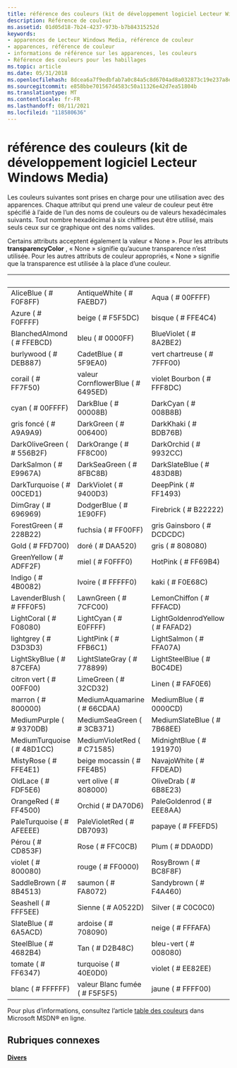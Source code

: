 ```yaml
---
title: référence des couleurs (kit de développement logiciel Lecteur Windows Media)
description: Référence de couleur
ms.assetid: 01d05d18-7b24-4237-973b-b7b84315252d
keywords:
- apparences de Lecteur Windows Media, référence de couleur
- apparences, référence de couleur
- informations de référence sur les apparences, les couleurs
- Référence des couleurs pour les habillages
ms.topic: article
ms.date: 05/31/2018
ms.openlocfilehash: 8dcea6a7f9edbfab7a0c84a5c8d6704ad8a032873c19e237a8eda95d595e3c5d
ms.sourcegitcommit: e858bbe701567d4583c50a11326e42d7ea51804b
ms.translationtype: MT
ms.contentlocale: fr-FR
ms.lasthandoff: 08/11/2021
ms.locfileid: "118580636"
---
```

# <a name="color-reference-windows-media-player-sdk"></a>référence des couleurs (kit de développement logiciel Lecteur Windows Media)

Les couleurs suivantes sont prises en charge pour une utilisation avec des apparences. Chaque attribut qui prend une valeur de couleur peut être spécifié à l’aide de l’un des noms de couleurs ou de valeurs hexadécimales suivants. Tout nombre hexadécimal à six chiffres peut être utilisé, mais seuls ceux sur ce graphique ont des noms valides.

Certains attributs acceptent également la valeur « None ». Pour les attributs **transparencyColor** , « None » signifie qu’aucune transparence n’est utilisée. Pour les autres attributs de couleur appropriés, « None » signifie que la transparence est utilisée à la place d’une couleur.



|          &nbsp;            |            &nbsp;           |             &nbsp;              |           &nbsp;             |
|----------------------------|-----------------------------|---------------------------------|------------------------------|
| AliceBlue ( \# F0F8FF)       | AntiqueWhite ( \# FAEBD7)     | Aqua ( \# 00FFFF)                 | vert eau marine ( \# 7FFFD4)        |
| Azure ( \# F0FFFF)           | beige ( \# F5F5DC)            | bisque ( \# FFE4C4)               | noir ( \# 000000)             |
| BlanchedAlmond ( \# FFEBCD)  | bleu ( \# 0000FF)             | BlueViolet ( \# 8A2BE2)           | brun ( \# A52A2A)             |
| burlywood ( \# DEB887)       | CadetBlue ( \# 5F9EA0)        | vert chartreuse ( \# 7FFF00)           | chocolat ( \# D2691E)         |
| corail ( \# FF7F50)           | valeur CornflowerBlue ( \# 6495ED)   | violet Bourbon ( \# FFF8DC)             | Crimson ( \# DC143C)           |
| cyan ( \# 00FFFF)            | DarkBlue ( \# 00008B)         | DarkCyan ( \# 008B8B)             | DarkGoldenrod ( \# B8860B)     |
| gris foncé ( \# A9A9A9)        | DarkGreen ( \# 006400)        | DarkKhaki ( \# BDB76B)            | DarkMagenta ( \# 8B008B)       |
| DarkOliveGreen ( \# 556B2F)  | DarkOrange ( \# FF8C00)       | DarkOrchid ( \# 9932CC)           | DarkRed ( \# 8B0000)           |
| DarkSalmon ( \# E9967A)      | DarkSeaGreen ( \# 8FBC8B)     | DarkSlateBlue ( \# 483D8B)        | DarkSlateGray ( \# 2F4F4F)     |
| DarkTurquoise ( \# 00CED1)   | DarkViolet ( \# 9400D3)       | DeepPink ( \# FF1493)             | DeepSkyBlue ( \# 00BFFF)       |
| DimGray ( \# 696969)         | DodgerBlue ( \# 1E90FF)       | Firebrick ( \# B22222)            | FloralWhite ( \# FFFAF0)       |
| ForestGreen ( \# 228B22)     | fuchsia ( \# FF00FF)          | gris Gainsboro ( \# DCDCDC)            | GhostWhite ( \# F8F8FF)        |
| Gold ( \# FFD700)            | doré ( \# DAA520)        | gris ( \# 808080)                 | vert ( \# 008000)             |
| GreenYellow ( \# ADFF2F)     | miel ( \# F0FFF0)         | HotPink ( \# FF69B4)              | IndianRed ( \# CD5C5C)         |
| Indigo ( \# 4B0082)          | Ivoire ( \# FFFFF0)            | kaki ( \# F0E68C)                | lavande ( \# E6E6FA)          |
| LavenderBlush ( \# FFF0F5)   | LawnGreen ( \# 7CFC00)        | LemonChiffon ( \# FFFACD)         | LightBlue ( \# ADD8E6)         |
| LightCoral ( \# F08080)      | LightCyan ( \# E0FFFF)        | LightGoldenrodYellow ( \# FAFAD2) | LightGreen ( \# 90EE90)        |
| lightgrey ( \# D3D3D3)       | LightPink ( \# FFB6C1)        | LightSalmon ( \# FFA07A)          | LightSeaGreen ( \# 20B2AA)     |
| LightSkyBlue ( \# 87CEFA)    | LightSlateGray ( \# 778899)   | LightSteelBlue ( \# B0C4DE)       | LightYellow ( \# FFFFE0)       |
| citron vert ( \# 00FF00)            | LimeGreen ( \# 32CD32)        | Linen ( \# FAF0E6)                | magenta ( \# FF00FF)           |
| marron ( \# 800000)          | MediumAquamarine ( \# 66CDAA) | MediumBlue ( \# 0000CD)           | MediumOrchid ( \# BA55D3)      |
| MediumPurple ( \# 9370DB)    | MediumSeaGreen ( \# 3CB371)   | MediumSlateBlue ( \# 7B68EE)      | MediumSpringGreen ( \# 00FA9A) |
| MediumTurquoise ( \# 48D1CC) | MediumVioletRed ( \# C71585)  | MidnightBlue ( \# 191970)         | MintCream ( \# F5FFFA)         |
| MistyRose ( \# FFE4E1)       | beige mocassin ( \# FFE4B5)         | NavajoWhite ( \# FFDEAD)          | marine ( \# 000080)              |
| OldLace ( \# FDF5E6)         | vert olive ( \# 808000)            | OliveDrab ( \# 6B8E23)            | Orange ( \# FFA500)            |
| OrangeRed ( \# FF4500)       | Orchid ( \# DA70D6)           | PaleGoldenrod ( \# EEE8AA)        | PaleGreen. ( \# 98FB98)         |
| PaleTurquoise ( \# AFEEEE)   | PaleVioletRed ( \# DB7093)    | papaye ( \# FFEFD5)           | PeachPuff ( \# FFDAB9)         |
| Pérou ( \# CD853F)            | Rose ( \# FFC0CB)             | Plum ( \# DDA0DD)                 | PowderBlue ( \# B0E0E6)        |
| violet ( \# 800080)          | rouge ( \# FF0000)              | RosyBrown ( \# BC8F8F)            | RoyalBlue ( \# 4169E1)         |
| SaddleBrown ( \# 8B4513)     | saumon ( \# FA8072)           | Sandybrown ( \# F4A460)           | vert ( \# 2E8B57)          |
| Seashell ( \# FFF5EE)        | Sienne ( \# A0522D)           | Silver ( \# C0C0C0)               | SkyBlue ( \# 87CEEB)           |
| SlateBlue ( \# 6A5ACD)       | ardoise ( \# 708090)        | neige ( \# FFFAFA)                 | SpringGreen ( \# 00FF7F)       |
| SteelBlue ( \# 4682B4)       | Tan ( \# D2B48C)              | bleu-vert ( \# 008080)                 | Thistle ( \# D8BFD8)           |
| tomate ( \# FF6347)          | turquoise ( \# 40E0D0)        | violet ( \# EE82EE)               | blé ( \# F5DEB3)             |
| blanc ( \# FFFFFF)           | valeur Blanc fumée ( \# F5F5F5)       | jaune ( \# FFFF00)               | YellowGreen ( \# 9ACD32)       |



 

Pour plus d’informations, consultez l’article [table des couleurs](https://msdn.microsoft.com/library/ms531197.aspx) dans Microsoft MSDN® en ligne.

## <a name="related-topics"></a>Rubriques connexes

<dl> <dt>

[**Divers**](miscellaneous.md)
</dt> </dl>

 

 




